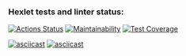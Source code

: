 ### Hexlet tests and linter status:
[![Actions Status](https://github.com/maksimovyd/python-project-50/workflows/hexlet-check/badge.svg)](https://github.com/maksimovyd/python-project-50/actions)
[![Maintainability](https://api.codeclimate.com/v1/badges/e1d6b5a111c187eecb16/maintainability)](https://codeclimate.com/github/maksimovyd/python-project-50/maintainability)
[![Test Coverage](https://api.codeclimate.com/v1/badges/e1d6b5a111c187eecb16/test_coverage)](https://codeclimate.com/github/maksimovyd/python-project-50/test_coverage)

[![asciicast](https://asciinema.org/a/SLLb57wWooOZSYDp6vpgikCor.svg)](https://asciinema.org/a/SLLb57wWooOZSYDp6vpgikCor)
[![asciicast](https://asciinema.org/a/jSiVpIu5jzTHZiJIopVaAqjsU.svg)](https://asciinema.org/a/jSiVpIu5jzTHZiJIopVaAqjsU)
